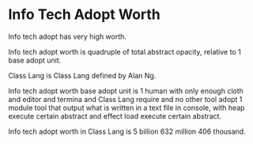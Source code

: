 # Info Tech Adopt Worth

Info tech adopt has very high worth.

Info tech adopt worth is quadruple of total abstract opacity,
relative to 1 base adopt unit.

Class Lang is Class Lang defined by Alan Ng.

Info tech adopt worth base adopt unit is
1 human with only enough cloth and editor and termina and Class Lang require and no other tool adopt
1 module tool that output what is written in a text file in console, with heap
execute certain abstract and effect load execute certain abstract.

Info tech adopt worth in Class Lang is 5 billion 632 million 406 thousand.
